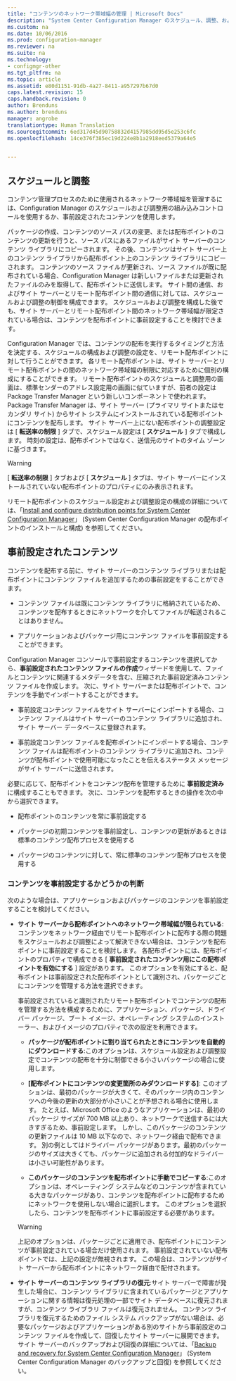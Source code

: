 ```yaml
---
title: "コンテンツのネットワーク帯域幅の管理 | Microsoft Docs"
description: "System Center Configuration Manager のスケジュール、調整、および事前設定されたコンテンツを構成します。"
ms.custom: na
ms.date: 10/06/2016
ms.prod: configuration-manager
ms.reviewer: na
ms.suite: na
ms.technology:
- configmgr-other
ms.tgt_pltfrm: na
ms.topic: article
ms.assetid: e80d1151-91db-4a27-8411-a957297b67d0
caps.latest.revision: 15
caps.handback.revision: 0
author: Brenduns
ms.author: brenduns
manager: angrobe
translationtype: Human Translation
ms.sourcegitcommit: 6ed317d45d90758832d4157985dd95d5e253c6fc
ms.openlocfilehash: 14ce376f385ec19d224e8b1a2918eed5379a64e5


---
```


##  <a name="a-namebkmkplanningforthrottlingascheduling-and-throttling"></a><a name="BKMK_PlanningForThrottling"></a>スケジュールと調整  
 コンテンツ管理プロセスのために使用されるネットワーク帯域幅を管理するには、Configuration Manager のスケジュールおよび調整用の組み込みコントロールを使用するか、事前設定されたコンテンツを使用します。  

 パッケージの作成、コンテンツのソース パスの変更、または配布ポイントのコンテンツの更新を行うと、ソース パスにあるファイルがサイト サーバーのコンテンツ ライブラリにコピーされます。 その後、コンテンツはサイト サーバー上のコンテンツ ライブラリから配布ポイント上のコンテンツ ライブラリにコピーされます。 コンテンツのソース ファイルが更新され、ソース ファイルが既に配布されている場合、Configuration Manager は新しいファイルまたは更新されたファイルのみを取得して、配布ポイントに送信します。 サイト間の通信、およびサイト サーバーとリモート配布ポイント間の通信に対しては、スケジュールおよび調整の制御を構成できます。 スケジュールおよび調整を構成した後でも、サイト サーバーとリモート配布ポイント間のネットワーク帯域幅が限定されている場合は、コンテンツを配布ポイントに事前設定することを検討できます。  

 Configuration Manager では、コンテンツの配布を実行するタイミングと方法を決定する、スケジュールの構成および調整の設定を、リモート配布ポイントに対して行うことができます。 各リモート配布ポイントは、サイト サーバーとリモート配布ポイントの間のネットワーク帯域幅の制限に対応するために個別の構成にすることができます。 リモート配布ポイントのスケジュールと調整用の画面は、標準センダーのアドレス設定用の画面に似ていますが、前者の設定は Package Transfer Manager という新しいコンポーネントで使われます。 Package Transfer Manager は、サイト サーバー (プライマリ サイトまたはセカンダリ サイト) からサイト システムにインストールされている配布ポイントにコンテンツを配布します。 サイト サーバー上にない配布ポイントの調整設定は [ **転送率の制限** ] タブで、スケジュール設定は [ **スケジュール** ] タブで構成します。 時刻の設定は、配布ポイントではなく、送信元のサイトのタイム ゾーンに基づきます。  

> [!WARNING]  
>  [ **転送率の制限** ] タブおよび [ **スケジュール** ] タブは、サイト サーバーにインストールされていない配布ポイントのプロパティにのみ表示されます。  

リモート配布ポイントのスケジュール設定および調整設定の構成の詳細については、「[Install and configure distribution points for System Center Configuration Manager](/sccm/core/servers/deploy/configure/install-and-configure-distribution-points)」 (System Center Configuration Manager の配布ポイントのインストールと構成) を参照してください。  

##  <a name="a-namebkmkprestagingcontentaprestaged-content"></a><a name="BKMK_PrestagingContent"></a>事前設定されたコンテンツ  
 コンテンツを配布する前に、サイト サーバーのコンテンツ ライブラリまたは配布ポイントにコンテンツ ファイルを追加するための事前設定をすることができます。  

-   コンテンツ ファイルは既にコンテンツ ライブラリに格納されているため、コンテンツを配布するときにネットワークを介してファイルが転送されることはありません。  

-   アプリケーションおよびパッケージ用にコンテンツ ファイルを事前設定することができます。  

Configuration Manager コンソールで事前設定するコンテンツを選択してから、**事前設定されたコンテンツ ファイルの作成**ウィザードを使用して、ファイルとコンテンツに関連するメタデータを含む、圧縮された事前設定済みコンテンツ ファイルを作成します。 次に、サイト サーバーまたは配布ポイントで、コンテンツを手動でインポートすることができます。  

-   事前設定コンテンツ ファイルをサイト サーバーにインポートする場合、コンテンツ ファイルはサイト サーバーのコンテンツ ライブラリに追加され、サイト サーバー データベースに登録されます。  

-   事前設定コンテンツ ファイルを配布ポイントにインポートする場合、コンテンツ ファイルは配布ポイントのコンテンツ ライブラリに追加され、コンテンツが配布ポイントで使用可能になったことを伝えるステータス メッセージがサイト サーバーに送信されます。  

必要に応じて、配布ポイントをコンテンツ配布を管理するために **事前設定済み** に構成することもできます。 次に、コンテンツを配布するときの操作を次の中から選択できます。  

-   配布ポイントのコンテンツを常に事前設定する  

-   パッケージの初期コンテンツを事前設定し、コンテンツの更新があるときは標準のコンテンツ配布プロセスを使用する  

-   パッケージのコンテンツに対して、常に標準のコンテンツ配布プロセスを使用する  

###  <a name="a-namebkmkdeterminetoprestagecontentadetermine-whether-to-prestage-content"></a><a name="BKMK_DetermineToPrestageContent"></a>コンテンツを事前設定するかどうかの判断  
 次のような場合は、アプリケーションおよびパッケージのコンテンツを事前設定することを検討してください。  

-   **サイト サーバーから配布ポイントへのネットワーク帯域幅が限られている**:コンテンツをネットワーク経由でリモート配布ポイントに配布する際の問題をスケジュールおよび調整によって解決できない場合は、コンテンツを配布ポイントに事前設定することを検討します。 各配布ポイントには、配布ポイントのプロパティで構成できる [ **事前設定されたコンテンツ用にこの配布ポイントを有効にする** ] 設定があります。 このオプションを有効にすると、配布ポイントは事前設定された配布ポイントとして識別され、パッケージごとにコンテンツを管理する方法を選択できます。  

     事前設定されていると識別されたリモート配布ポイントでコンテンツの配布を管理する方法を構成するために、アプリケーション、パッケージ、ドライバー パッケージ、ブート イメージ、オペレーティング システムのインストーラー、およびイメージのプロパティで次の設定を利用できます。  

    -   **パッケージが配布ポイントに割り当てられたときにコンテンツを自動的にダウンロードする**:このオプションは、スケジュール設定および調整設定でコンテンツの配布を十分に制御できる小さいパッケージの場合に使用します。  

    -   **[配布ポイントにコンテンツの変更箇所のみダウンロードする]**: このオプションは、最初のパッケージが大きくて、そのパッケージ内のコンテンツへの今後の更新の大部分が小さいことが予想される場合に使用します。 たとえば、Microsoft Office のようなアプリケーションは、最初のパッケージ サイズが 700 MB 以上あり、ネットワークで送信するには大きすぎるため、事前設定します。 しかし、このパッケージのコンテンツの更新ファイルは 10 MB 以下なので、ネットワーク経由で配布できます。 別の例としてはドライバー パッケージがあります。最初のパッケージのサイズは大きくても、パッケージに追加される付加的なドライバーは小さい可能性があります。  

    -   **このパッケージのコンテンツを配布ポイントに手動でコピーする**:このオプションは、オペレーティング システムなどのコンテンツが含まれている大きなパッケージがあり、コンテンツを配布ポイントに配布するためにネットワークを使用しない場合に選択します。 このオプションを選択したら、コンテンツを配布ポイントに事前設定する必要があります。  

    > [!WARNING]  
    >  上記のオプションは、パッケージごとに適用でき、配布ポイントにコンテンツが事前設定されている場合だけ使用されます。 事前設定されていない配布ポイントでは、上記の設定が無視されます。 この場合は、コンテンツがサイト サーバーから配布ポイントにネットワーク経由で配付されます。  

-   **サイト サーバーのコンテンツ ライブラリの復元**:サイト サーバーで障害が発生した場合に、コンテンツ ライブラリに含まれているパッケージとアプリケーションに関する情報は復元処理の一部でサイト データベースに復元されますが、コンテンツ ライブラリ ファイルは復元されません。 コンテンツ ライブラリを復元するためのファイル システム バックアップがない場合は、必要なパッケージおよびアプリケーションがある別のサイトから事前設定のコンテンツ ファイルを作成して、回復したサイト サーバーに展開できます。 サイト サーバーのバックアップおよび回復の詳細については、「[Backup and recovery for System Center Configuration Manager](/sccm/protect/understand/backup-and-recovery)」 (System Center Configuration Manager のバックアップと回復) を参照してください。  



<!--HONumber=Dec16_HO3-->


